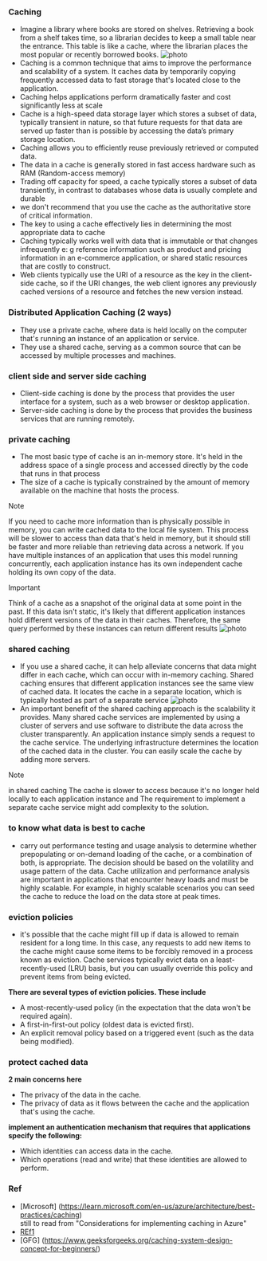 ### Caching
- Imagine a library where books are stored on shelves. Retrieving a book from a shelf takes time, so a librarian decides to keep a small table near the entrance. This table is like a cache, where the librarian places the most popular or recently borrowed books.
![photo](https://media.geeksforgeeks.org/wp-content/uploads/20240110183740/Cache-Working.jpg)
- Caching is a common technique that aims to improve the performance and scalability of a system. It caches data by temporarily copying frequently accessed data to fast storage that's located close to the application.
- Caching helps applications perform dramatically faster and cost significantly less at scale
- Cache is a high-speed data storage layer which stores a subset of data, typically transient in nature, so that future requests for that data are served up faster than is possible by accessing the data’s primary storage location.
- Caching allows you to efficiently reuse previously retrieved or computed data.
- The data in a cache is generally stored in fast access hardware such as RAM (Random-access memory) 
- Trading off capacity for speed, a cache typically stores a subset of data transiently, in contrast to databases whose data is usually complete and durable
- we don't recommend that you use the cache as the authoritative store of critical information. 
- The key to using a cache effectively lies in determining the most appropriate data to cache
- Caching typically works well with data that is immutable or that changes infrequently e: g reference information such as product and pricing information in an e-commerce application, or shared static resources that are costly to construct.
- Web clients typically use the URI of a resource as the key in the client-side cache, so if the URI changes, the web client ignores any previously cached versions of a resource and fetches the new version instead.
### Distributed Application Caching (2 ways)
- They use a private cache, where data is held locally on the computer that's running an instance of an application or service.
- They use a shared cache, serving as a common source that can be accessed by multiple processes and machines.
### client side and server side caching
- Client-side caching is done by the process that provides the user interface for a system, such as a web browser or desktop application.
- Server-side caching is done by the process that provides the business services that are running remotely.
### private caching
- The most basic type of cache is an in-memory store. It's held in the address space of a single process and accessed directly by the code that runs in that process
-  The size of a cache is typically constrained by the amount of memory available on the machine that hosts the process.
> [!NOTE]
> If you need to cache more information than is physically possible in memory, you can write cached data to the local file system. This process will be slower to access than data that's held in memory, but it should still be faster and more reliable than retrieving data across a network.
> If you have multiple instances of an application that uses this model running concurrently, each application instance has its own independent cache holding its own copy of the data.

> [!IMPORTANT]
> Think of a cache as a snapshot of the original data at some point in the past. If this data isn't static, it's likely that different application instances hold different versions of the data in their caches. Therefore, the same query performed by these instances can return different results
![photo](https://learn.microsoft.com/en-us/azure/architecture/best-practices/images/caching/figure1.png)
### shared caching
- If you use a shared cache, it can help alleviate concerns that data might differ in each cache, which can occur with in-memory caching. Shared caching ensures that different application instances see the same view of cached data. It locates the cache in a separate location, which is typically hosted as part of a separate service
![photo](https://learn.microsoft.com/en-us/azure/architecture/best-practices/images/caching/figure2.png)
- An important benefit of the shared caching approach is the scalability it provides. Many shared cache services are implemented by using a cluster of servers and use software to distribute the data across the cluster transparently. An application instance simply sends a request to the cache service. The underlying infrastructure determines the location of the cached data in the cluster. You can easily scale the cache by adding more servers.
> [!NOTE]
> in shared caching The cache is slower to access because it's no longer held locally to each application instance and The requirement to implement a separate cache service might add complexity to the solution.
### to know what data is best to cache
- carry out performance testing and usage analysis to determine whether prepopulating or on-demand loading of the cache, or a combination of both, is appropriate. The decision should be based on the volatility and usage pattern of the data. Cache utilization and performance analysis are important in applications that encounter heavy loads and must be highly scalable. For example, in highly scalable scenarios you can seed the cache to reduce the load on the data store at peak times.
### eviction policies
- it's possible that the cache might fill up if data is allowed to remain resident for a long time. In this case, any requests to add new items to the cache might cause some items to be forcibly removed in a process known as eviction. Cache services typically evict data on a least-recently-used (LRU) basis, but you can usually override this policy and prevent items from being evicted.

**There are several types of eviction policies. These include**
- A most-recently-used policy (in the expectation that the data won't be required again).
- A first-in-first-out policy (oldest data is evicted first).
- An explicit removal policy based on a triggered event (such as the data being modified).

### protect cached data
**2 main concerns here**
- The privacy of the data in the cache.
- The privacy of data as it flows between the cache and the application that's using the cache.

**implement an authentication mechanism that requires that applications specify the following:**
- Which identities can access data in the cache.
- Which operations (read and write) that these identities are allowed to perform.
### Ref
- [Microsoft] (https://learn.microsoft.com/en-us/azure/architecture/best-practices/caching) \
still to read from "Considerations for implementing caching in Azure"
- [REf1](https://aws.amazon.com/ar/caching/)
- [GFG] (https://www.geeksforgeeks.org/caching-system-design-concept-for-beginners/)
